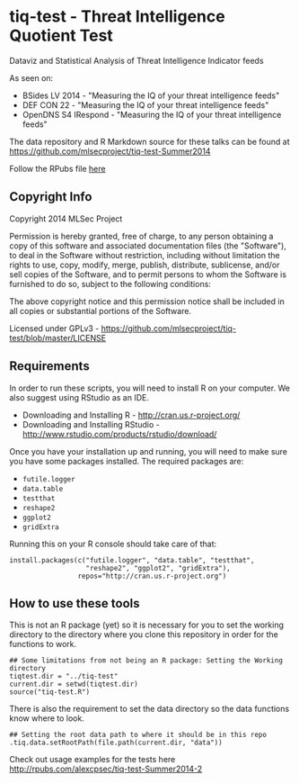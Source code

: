 tiq-test - Threat Intelligence Quotient Test
============================================
Dataviz and Statistical Analysis of Threat Intelligence Indicator feeds

As seen on:
* BSides LV 2014 - "Measuring the IQ of your threat intelligence feeds"
* DEF CON 22 - "Measuring the IQ of your threat intelligence feeds"
* OpenDNS S4 IRespond - "Measuring the IQ of your threat intelligence feeds"

The data repository and R Markdown source for these talks can be found at https://github.com/mlsecproject/tiq-test-Summer2014

Follow the RPubs file [here](http://bit.ly/tiqtest-rpubs)

Copyright Info
--------------
Copyright 2014 MLSec Project

Permission is hereby granted, free of charge, to any person obtaining a copy
of this software and associated documentation files (the "Software"), to deal
in the Software without restriction, including without limitation the rights
to use, copy, modify, merge, publish, distribute, sublicense, and/or sell
copies of the Software, and to permit persons to whom the Software is
furnished to do so, subject to the following conditions:

The above copyright notice and this permission notice shall be included in
all copies or substantial portions of the Software.

Licensed under GPLv3 - https://github.com/mlsecproject/tiq-test/blob/master/LICENSE

Requirements
------------
In order to run these scripts, you will need to install R on your computer. We also suggest using RStudio as an IDE.

* Downloading and Installing R - http://cran.us.r-project.org/
* Downloading and Installing RStudio - http://www.rstudio.com/products/rstudio/download/

Once you have your installation up and running, you will need to make sure you
have some packages installed. The required packages are:

* `futile.logger`
* `data.table`
* `testthat`
* `reshape2`
* `ggplot2`
* `gridExtra`

Running this on your R console should take care of that:
```
install.packages(c("futile.logger", "data.table", "testthat", 
                   "reshape2", "ggplot2", "gridExtra"),
                 repos="http://cran.us.r-project.org")
```

How to use these tools
----------------------

This is not an R package (yet) so it is necessary for you to set the working directory
to the directory where you clone this repository in order for the functions to work.

```
## Some limitations from not being an R package: Setting the Working directory
tiqtest.dir = "../tiq-test"
current.dir = setwd(tiqtest.dir)
source("tiq-test.R")
```

There is also the requirement to set the data directory so the data functions
know where to look.

```
## Setting the root data path to where it should be in this repo
.tiq.data.setRootPath(file.path(current.dir, "data"))
```

Check out usage examples for the tests here http://rpubs.com/alexcpsec/tiq-test-Summer2014-2
